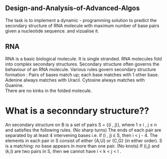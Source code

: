 ## Design-and-Analysis-of-Advanced-Algos
The task is to implement a dynamic - programming solution to predict the secondary structure of RNA molecule with maximum number of base pairs given a nucleotide sequence. and vizualise it.
## RNA
RNA is a basic biological molecule. It is single stranded.
RNA molecules fold into complex secondary structures.
Secondary structure often governs the behaviour of an RNA molecule.
Various rules govern secondary structure formation :
  Pairs of bases match up; each base matches with  1 other base.
  Adenine always matches with Uracil.
  Cytosine always matches with Guanine.  
  There are no kinks in the folded molecule.
# What is a seconndary structure??
An secondary structure on B is a set of pairs S =  {(i , j)}, where 1 ≤ i , j ≤  n and satisfies the following rules.
  (No sharp turns) The ends of each pair are separated by at least 4 intervening bases i.e. if (i , j) ε S, then i < j - 4.
  The elements in each pair in S consist of either {A,U} or {C,G} (in either order).
  S is a matching: no base appears in more than one pair.
  (No knots) If (i,j) and (k,l) are two pairs in S, then we cannot have i < k < j < l .


